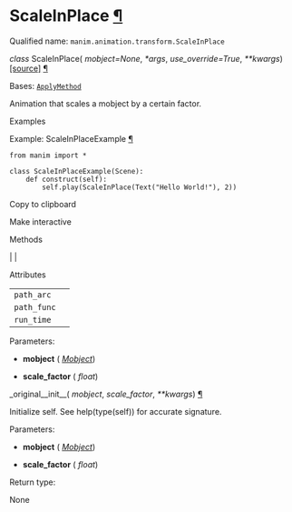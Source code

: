 # ScaleInPlace [¶](https://docs.manim.community/en/stable/reference/manim.animation.transform.ScaleInPlace.html\#scaleinplace "Link to this heading")

Qualified name: `manim.animation.transform.ScaleInPlace`

_class_ ScaleInPlace( _mobject=None_, _\*args_, _use\_override=True_, _\*\*kwargs_) [\[source\]](https://docs.manim.community/en/stable/_modules/manim/animation/transform.html#ScaleInPlace) [¶](https://docs.manim.community/en/stable/reference/manim.animation.transform.ScaleInPlace.html#manim.animation.transform.ScaleInPlace "Link to this definition")

Bases: [`ApplyMethod`](https://docs.manim.community/en/stable/reference/manim.animation.transform.ApplyMethod.html#manim.animation.transform.ApplyMethod "manim.animation.transform.ApplyMethod")

Animation that scales a mobject by a certain factor.

Examples

Example: ScaleInPlaceExample [¶](https://docs.manim.community/en/stable/reference/manim.animation.transform.ScaleInPlace.html#scaleinplaceexample)

```
from manim import *

class ScaleInPlaceExample(Scene):
    def construct(self):
        self.play(ScaleInPlace(Text("Hello World!"), 2))

```

Copy to clipboard

Make interactive

Methods

|
|

Attributes

|     |     |
| --- | --- |
| `path_arc` |  |
| `path_func` |  |
| `run_time` |  |

Parameters:

- **mobject** ( [_Mobject_](https://docs.manim.community/en/stable/reference/manim.mobject.mobject.Mobject.html#manim.mobject.mobject.Mobject "manim.mobject.mobject.Mobject"))

- **scale\_factor** ( _float_)


\_original\_\_init\_\_( _mobject_, _scale\_factor_, _\*\*kwargs_) [¶](https://docs.manim.community/en/stable/reference/manim.animation.transform.ScaleInPlace.html#manim.animation.transform.ScaleInPlace._original__init__ "Link to this definition")

Initialize self. See help(type(self)) for accurate signature.

Parameters:

- **mobject** ( [_Mobject_](https://docs.manim.community/en/stable/reference/manim.mobject.mobject.Mobject.html#manim.mobject.mobject.Mobject "manim.mobject.mobject.Mobject"))

- **scale\_factor** ( _float_)


Return type:

None